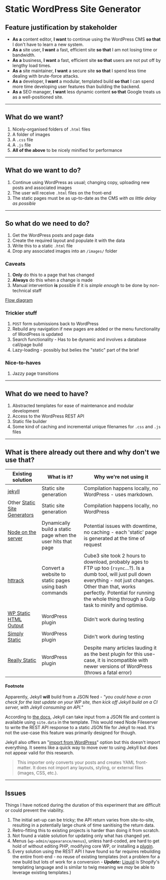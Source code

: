 # Static WordPress Site Generator

## Feature justification by stakeholder
- **As a** content editor, **I want** to continue using the WordPress CMS **so that** I don't have to learn a new system.
- **As a** site user, **I want** a fast, efficient site **so that** I am not losing time or bandwidth.
- **As a** business, **I want** a fast, efficient site **so that** users are not put off by lengthy load times.
- **As a** site maintainer, **I want** a secure site **so that** I spend less time dealing with brute-force attacks.
- **As a** developer, **I want** a modular, templated build **so that** I can spend more time developing user features than building the backend.
- **As a** SEO manager, **I want** less dynamic content **so that** Google treats us as a well-positioned site.

_____

## What do we want?
1. Nicely-organised folders of `.html` files
1. A folder of images
1. A `.css` file
1. A `.js` file
1. **All of the above** to be nicely minified for performance

_____

## What do we want to do?
1. Continue using WordPress as usual; changing copy, uploading new posts and associated images
1. The user will receive `.html` files on the front-end
1. The static pages must be as up-to-date as the CMS _with as little delay as possible_

_____

## So what do we need to do?
1. Get the WordPress posts and page data
1. Create the required layout and populate it with the data
1. Write this to a static `.html` file
1. Drop any associated images into an `/images/` folder

### Caveats
1. **Only** do this to a page that has changed
1. **Always** do this when a change is made
1. Manual intervention **is** possible if it is *simple enough* to be done by non-technical staff

[Flow diagram](MakeStaticFiles.pdf)

### Trickier stuff
1. `POST` form submissions back to WordPress
1. Rebuild any navigation if new pages are added or the menu functionality of WordPress is updated
1. Search functionality - Has to be dynamic and involves a database call/page build
1. Lazy-loading - possibly but belies the "static" part of the brief

### Nice-to-haves
1. Jazzy page transitions

_____

## What do we need to have?
1. Abstracted templates for ease of maintenance and modular development
1. Access to the WordPress REST API
1. Static file builder
1. Some kind of caching and incremental unique filenames for `.css` and `.js` files

_____

## What is there already out there and why don't we use that?
Existing solution | What is it? | Why we're not using it
-----|-----|-----
[jekyll](https://jekyllrb.com/) | Static site generation | Compilation happens locally, no WordPress - uses markdown.
Other [Static Site Generators](https://www.netlify.com/blog/2016/05/02/top-ten-static-website-generators/) | Static site generation | Compilation happens locally, no WordPress
[Node on the server](http://cube-static.teamcube.co.uk/) | Dynamically build a static page when the user hits that page | Potential issues with downtime, no caching - each 'static' page is generated at the time of request
[httrack](http://www.httrack.com/html/fcguide.html) | Convert a website to static pages using bash commands | Cube3 site took 2 hours to download, probably ages to FTP up too (`rsync`...?). Is a dumb tool, will just pull down everything - not just changes. Other than that, works perfectly. Potential for running the whole thing through a Gulp task to minify and optimise.
[WP Static HTML Output](https://en-gb.wordpress.org/plugins/static-html-output-plugin/) | WordPress plugin | Didn't work during testing
[Simply Static](https://en-gb.wordpress.org/plugins/simply-static/) | WordPress plugin | Didn't work during testing
[Really Static](https://en-gb.wordpress.org/plugins/really-static/) | WordPress plugin | Despite many articles lauding it as the best plugin for this use-case, it is incompatible with newer versions of WordPress (throws a fatal error)

#### Footnote
Apparently, Jekyll **will** build from a JSON feed - _"you could have a cron check for the last update on your WP site, then kick off Jekyll build on a CI server, with Jekyll consuming an API."_

According to [the docs](https://jekyllrb.com/docs/datafiles/), Jekyll can take input from a JSON file and content is available using `site.data` in the template. This would need Node Fileserver to write the REST API response to a static JSON file for Jekyll to read. It's not the use-case this feature was primarily designed for though.

Jekyll also offers an "[import from WordPress](http://import.jekyllrb.com/docs/wordpress/)" option but this doesn't import everything. It seems like a quick way to move over to using Jekyll but does not appear valid for this research.
>This importer only converts your posts and creates YAML front-matter. It does not import any layouts, styling, or external files (images, CSS, etc.).

_____

## Issues
Things I have noticed during the duration of this experiment that are difficult or could prevent the viability.
1. The initial set-up can be tricky; the API return varies from site-to-site, resulting in a potentially large chunk of time sanitising the return data.
1. Retro-fitting this to existing projects is harder than doing it from scratch.
1. Not found a viable solution for updating only what has changed yet.
1. Menus (`wp-admin/appearance/menus`), unless hard-coded, are hard to get hold of without editing PHP, modifying core WP, or installing a [plugin](https://wordpress.stackexchange.com/questions/209381/get-wp-navigation-menu-from-rest-api-v2).
1. Every solution using the REST API I have found so far requires rebuilding the entire front-end - no reuse of existing templates (not a problem for a new build but lots of work for a conversion - _**Update:**_ [Liquid](https://shopify.github.io/liquid/) is Shopify's templating language and is similar to twig meaning we _may_ be able to leverage existing templates.)
